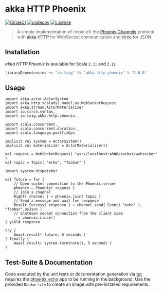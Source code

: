 # akka HTTP Phoenix

[![CircleCI](https://circleci.com/gh/Taig/akka-http-phoenix/tree/master.svg?style=shield)](https://circleci.com/gh/Taig/akka-http-phoenix/tree/master)
[![codecov](https://codecov.io/github/Taig/akka-http-phoenix/coverage.svg?branch=master)](https://codecov.io/github/Taig/akka-http-phoenix?branch=master)
[![License](https://img.shields.io/badge/license-MIT-blue.svg)](https://raw.githubusercontent.com/taig/akka-http-phoenix/master/LICENSE)

> A simple implementation of (most of) the [Phoenix Channels][1] protocol with [akka HTTP][2] for WebSocket communication and [circe][3] for JSON

## Installation

_akka HTTP Phoenix_ is available for Scala `2.11` and `2.12`

```scala
libraryDependencies += "io.taig" %% "akka-http-phoenix" % "1.0.0"
```

## Usage

```tut:silent
import akka.actor.ActorSystem
import akka.http.scaladsl.model.ws.WebSocketRequest
import akka.stream.ActorMaterializer
import io.circe.syntax._
import io.taig.akka.http.phoenix._

import scala.concurrent._
import scala.concurrent.duration._
import scala.language.postfixOps

implicit val system = ActorSystem()
implicit val materializer = ActorMaterializer()

val request = WebSocketRequest( "ws://localhost:4000/socket/websocket" )
val topic = Topic( "echo", "foobar" )

import system.dispatcher

val future = for {
    // Open socket connection to the Phoenix server
    phoenix ← Phoenix( request )
    // Join a channel
    Right( channel ) ← phoenix.join( topic )
    // Send a message and wait for response
    Result.Success( response ) ← channel.send( Event( "echo" ), "foobar".asJson )
    // Shutdown socket connection from the client side
    _ = phoenix.close()
} yield response
```
```tut
try {
    Await.result( future, 5 seconds )
} finally {
    Await.result( system.terminate(), 5 seconds )
}
```

## Test-Suite & Documentation

Code executed by the unit tests or documentation generation via [tut][4] requires the [phoenix_echo][5] app to be running in the background. Use the provided `Dockerfile` to create an image with pre-installed requirements.

[1]: http://www.phoenixframework.org/docs/channels
[2]: http://doc.akka.io/docs/akka-http/current/scala.html
[3]: https://github.com/circe/circe
[4]: https://github.com/tpolecat/tut
[5]: https://github.com/PragTob/phoenix_echo